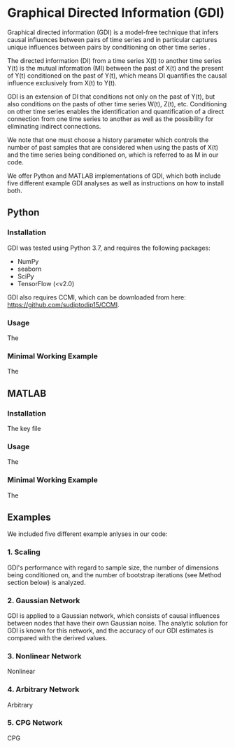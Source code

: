 # Graphical Directed Information (GDI)
Graphical directed information (GDI) is a model-free technique that infers causal influences between pairs of time series and in particular captures unique influences between pairs by conditioning on other time series . 

The directed information (DI) from a time series X(t) to another time series Y(t) is the mutual information (MI) between the past of X(t) and the present of Y(t) conditioned on the past of Y(t), which means DI quantifies the causal influence exclusively from X(t) to Y(t). 

GDI is an extension of DI that conditions not only on the past of Y(t), but also conditions on the pasts of other time series W(t), Z(t), etc. Conditioning on other time series enables the identification and quantification of a direct connection from one time series to another as well as the possibility for eliminating indirect connections.

We note that one must choose a history parameter which controls the number of past samples that are considered when using the pasts of X(t) and the time series being conditioned on, which is referred to as M in our code.

We offer Python and MATLAB implementations of GDI, which both include five different example GDI analyses as well as instructions on how to install both.

## Python
### Installation
GDI was tested using Python 3.7, and requires the following packages:
  - NumPy
  - seaborn
  - SciPy
  - TensorFlow (<v2.0)

GDI also requires CCMI, which can be downloaded from here: https://github.com/sudiptodip15/CCMI.


### Usage
The

### Minimal Working Example
The

## MATLAB
### Installation
The key file

### Usage
The

### Minimal Working Example
The

## Examples
We included five different example anlyses in our code:

### 1. Scaling
GDI's performance with regard to sample size, the number of dimensions being conditioned on, and the number of bootstrap iterations (see Method section below) is analyzed.

### 2. Gaussian Network
GDI is applied to a Gaussian network, which consists of causal influences between nodes that have their own Gaussian noise. The analytic solution for GDI is known for this network, and the accuracy of our GDI estimates is compared with the derived values.

### 3. Nonlinear Network
Nonlinear

### 4. Arbitrary Network
Arbitrary

### 5. CPG Network
CPG
